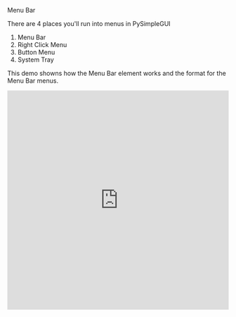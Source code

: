 Menu Bar

There are 4 places you'll run into menus in PySimpleGUI
1. Menu Bar
2. Right Click Menu
3. Button Menu
4. System Tray

This demo showns how the Menu Bar element works and the format for the Menu Bar menus.


<iframe src='https://trinket.io/embed/pygame/cbd8d14a70?start=result' width='100%' height='500' frameborder='0' marginwidth='0' marginheight='0' allowfullscreen></iframe>
